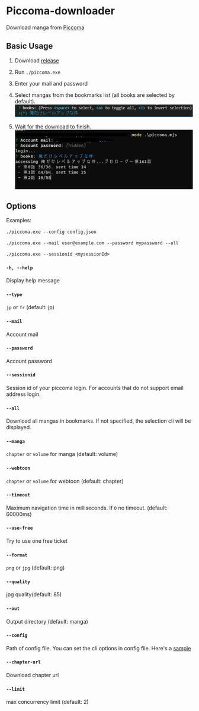 # Piccoma-downloader
Download manga from [Piccoma](https://piccoma.com/)

## Basic Usage
1. Download [release](https://github.com/Elastic1/piccoma-downloader/releases)
2. Run `./piccoma.exe`
3. Enter your mail and password
4. Select mangas from the bookmarks list (all books are selected by default).
![usage-list](usage-list.png)

5. Wait for the download to finish.
![usage](usage.png)

## Options

Examples:  
```
./piccoma.exe --config config.json
``` 
```
./piccoma.exe --mail user@example.com --password mypassword --all
``` 
```
./piccoma.exe --sessionid <mysessionId>
``` 

#### `-h, --help`  
Display help message
#### `--type`
`jp` or `fr` (default: jp)
#### `--mail`
Account mail
#### `--password`
Account password
#### `--sessionid`
Session id of your piccoma login. For accounts that do not support email address login. 
#### `--all`
Download all mangas in bookmarks. If not specified, the selection cli will be displayed.
#### `--manga`
`chapter` or `volume` for manga (default: volume)
#### `--webtoon`
`chapter` or `volume` for webtoon (default: chapter)
#### `--timeout`
Maximum navigation time in milliseconds. If `0` no timeout. (default: 60000ms)
#### `--use-free`
Try to use one free ticket
#### `--format`
`png` or `jpg` (default: png)
#### `--quality`
jpg quality(default: 85)
#### `--out`
Output directory (default: manga)
#### `--config`
Path of config file. You can set the cli options in config file. Here's a [sample](https://github.com/Elastic1/piccoma-downloader/blob/main/config.json)
#### `--chapter-url`
Download chapter url
#### `--limit`
max concurrency limit (default: 2)